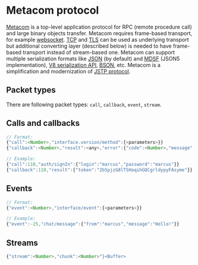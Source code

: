 # Metacom protocol

[Metacom](https://github.com/metarhia/metacom) is a top-level application
protocol for RPC (remote procedure call) and large binary objects transfer.
Metacom requires frame-based transport, for example
[websocket](https://tools.ietf.org/html/rfc6455).
[TCP](https://tools.ietf.org/html/rfc793) and
[TLS](https://tools.ietf.org/html/rfc8446) can be used as underlying transport
but additional converting layer (described below) is needed to have frame-based
transport instead of stream-based one. Metacom can support multiple serialization
formats like [JSON](https://tools.ietf.org/html/rfc8259) (by default) and
[MDSF](https://github.com/metarhia/mdsf) (JSON5 implementation),
[V8 serialization API](https://nodejs.org/api/v8.html#v8_serialization_api),
[BSON](http://bsonspec.org/), etc. Metacom is a simplification and modernization
of [JSTP protocol](https://github.com/metarhia/jstp).

## Packet types

There are following packet types: `call`, `callback`, `event`, `stream`.

## Calls and callbacks

```js
// Format:
{"call":<Number>,"interface.version/method":{<parameters>}}
{"callback":<Number>,"result":<any>,"error":{"code":<Number>,"message":<String>}}

// Example:
{"call":110,"auth/signIn":{"login":"marcus","password":"marcus"}}
{"callback":110,"result":{"token":"2bSpjzG8lTSHaqihGQCgrldypyFAsyme"}}
```

## Events

```js
// Format:
{"event":<Number>,"interface/event":{<parameters>}}

// Example:
{"event":-25,"chat/message":{"from":"marcus","message":"Hello!"}}
```

## Streams

```js
{"stream":<Number>,"chunk":<Number>"}<Buffer>
```
